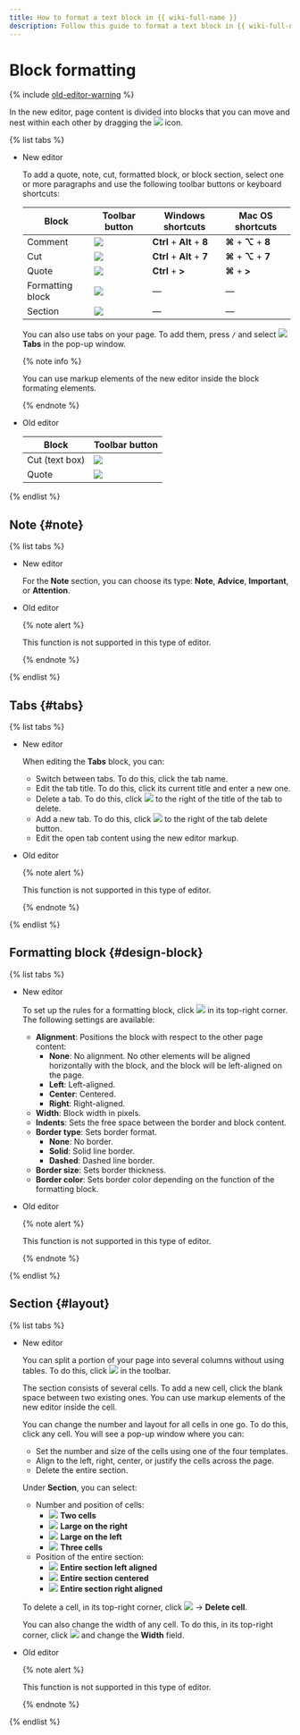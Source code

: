 ```yaml
---
title: How to format a text block in {{ wiki-full-name }}
description: Follow this guide to format a text block in {{ wiki-full-name }}.
---
```


# Block formatting

{% include [old-editor-warning](../../_includes/wiki/wysiwyg-old-editor.md) %}

In the new editor, page content is divided into blocks that you can move and nest within each other by dragging the ![](../../_assets/console-icons/grip.svg) icon.

{% list tabs %}

- New editor

   To add a quote, note, cut, formatted block, or block section, select one or more paragraphs and use the following toolbar buttons or keyboard shortcuts:

   | Block | Toolbar button | Windows shortcuts | Mac OS shortcuts |
   --- | --- | --- | ---
   | Comment | ![](../../_assets/wiki/svg/wysiwyg/note.svg) | **Ctrl** + **Alt** + **8** | **⌘** + **⌥** + **8** |
   | Cut | ![](../../_assets/wiki/svg/wysiwyg/cut.svg) | **Ctrl** + **Alt** + **7** | **⌘** + **⌥** + **7** |
   | Quote | ![](../../_assets/wiki/svg/wysiwyg/quote.svg) | **Ctrl** + **>** | **⌘** + **>** |
   | Formatting block | ![](../../_assets/wiki/svg/wysiwyg/block.svg) | — | — |
   | Section | ![](../../_assets/wiki/svg/wysiwyg/section.svg) | — | — |

   You can also use tabs on your page. To add them, press `/` and select ![](../../_assets/wiki/svg/wysiwyg/tabs.svg) **Tabs** in the pop-up window.

   {% note info %}

   You can use markup elements of the new editor inside the block formating elements.

   {% endnote %}

- Old editor

   | Block | Toolbar button |
   --- | ---
   | Cut (text box) | ![](../../_assets/console-icons/scissors.svg) |
   | Quote | ![](../../_assets/wiki/svg/wysiwyg/quote.svg) |

{% endlist %}

## Note {#note}

{% list tabs %}

- New editor

   For the **Note** section, you can choose its type: **Note**, **Advice**, **Important**, or **Attention**.

- Old editor

   {% note alert %}

   This function is not supported in this type of editor.

   {% endnote %}

{% endlist %}

## Tabs {#tabs}

{% list tabs %}

- New editor

   When editing the **Tabs** block, you can:

   * Switch between tabs. To do this, click the tab name.
   * Edit the tab title. To do this, click its current title and enter a new one.
   * Delete a tab. To do this, click ![](../../_assets/wiki/svg/delete-line.svg) to the right of the title of the tab to delete.
   * Add a new tab. To do this, click ![](../../_assets/wiki/svg/add.svg) to the right of the tab delete button.
   * Edit the open tab content using the new editor markup.

- Old editor

   {% note alert %}

   This function is not supported in this type of editor.

   {% endnote %}

{% endlist %}

## Formatting block {#design-block}

{% list tabs %}

- New editor

   To set up the rules for a formatting block, click ![](../../_assets/wiki/svg/settings.svg) in its top-right corner. The following settings are available:

   * **Alignment**: Positions the block with respect to the other page content:
      * **None**: No alignment. No other elements will be aligned horizontally with the block, and the block will be left-aligned on the page.
      * **Left**: Left-aligned.
      * **Center**: Centered.
      * **Right**: Right-aligned.
   * **Width**: Block width in pixels.
   * **Indents**: Sets the free space between the border and block content.
   * **Border type**: Sets border format.
      * **None**: No border.
      * **Solid**: Solid line border.
      * **Dashed**: Dashed line border.
   * **Border size**: Sets border thickness.
   * **Border color**: Sets border color depending on the function of the formatting block.

- Old editor

   {% note alert %}

   This function is not supported in this type of editor.

   {% endnote %}

{% endlist %}

## Section {#layout}

{% list tabs %}

- New editor

   You can split a portion of your page into several columns without using tables. To do this, click ![](../../_assets/wiki/svg/wysiwyg/section.svg) in the toolbar.

   The section consists of several cells. To add a new cell, click the blank space between two existing ones. You can use markup elements of the new editor inside the cell.

   You can change the number and layout for all cells in one go. To do this, click any cell. You will see a pop-up window where you can:

   * Set the number and size of the cells using one of the four templates.
   * Align to the left, right, center, or justify the cells across the page.
   * Delete the entire section.

   Under **Section**, you can select:
   * Number and position of cells:
      * ![](../../_assets/wiki/svg/wysiwyg/section-two-cells.svg) **Two cells**
      * ![](../../_assets/wiki/svg/wysiwyg/section-big-right.svg) **Large on the right**
      * ![](../../_assets/wiki/svg/wysiwyg/section-big-left.svg) **Large on the left**
      * ![](../../_assets/wiki/svg/wysiwyg/section-three-cells.svg) **Three cells**
   * Position of the entire section:
      * ![](../../_assets/wiki/svg/wysiwyg/section-all-left.svg) **Entire section left aligned**
      * ![](../../_assets/wiki/svg/wysiwyg/section-all-center.svg) **Entire section centered**
      * ![](../../_assets/wiki/svg/wysiwyg/section-all-right.svg) **Entire section right aligned**

   To delete a cell, in its top-right corner, click ![](../../_assets/wiki/svg/actions-icon.svg) → **Delete cell**.

   You can also change the width of any cell. To do this, in its top-right corner, click ![](../../_assets/wiki/svg/actions-icon.svg) and change the **Width** field.

- Old editor

   {% note alert %}

   This function is not supported in this type of editor.

   {% endnote %}

{% endlist %}


